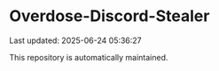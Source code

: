 # Overdose-Discord-Stealer

Last updated: 2025-06-24 05:36:27

This repository is automatically maintained.
